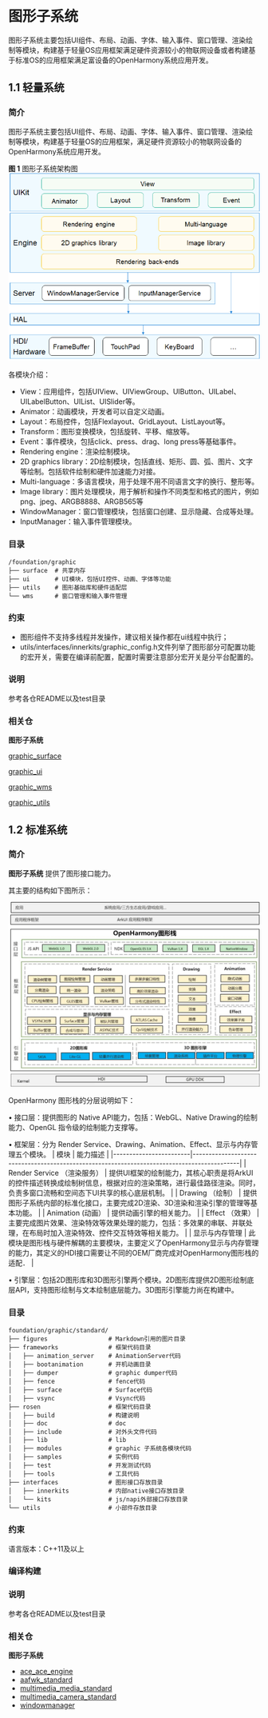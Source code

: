 # 图形子系统<a name="ZH-CN_TOPIC_0000001115588688"></a>

图形子系统主要包括UI组件、布局、动画、字体、输入事件、窗口管理、渲染绘制等模块，构建基于轻量OS应用框架满足硬件资源较小的物联网设备或者构建基于标准OS的应用框架满足富设备的OpenHarmony系统应用开发。

## 1.1 轻量系统<a name="section1346303311377"></a>

### 简介<a name="section1165992615384"></a>

图形子系统主要包括UI组件、布局、动画、字体、输入事件、窗口管理、渲染绘制等模块，构建基于轻量OS的应用框架，满足硬件资源较小的物联网设备的OpenHarmony系统应用开发。

**图 1**  图形子系统架构图<a name="fig16488143010409"></a>  
![](figures/图形子系统架构图.png "图形子系统架构图")

各模块介绍：

-   View：应用组件，包括UIView、UIViewGroup、UIButton、UILabel、UILabelButton、UIList、UISlider等。
-   Animator：动画模块，开发者可以自定义动画。
-   Layout：布局控件，包括Flexlayout、GridLayout、ListLayout等。
-   Transform：图形变换模块，包括旋转、平移、缩放等。
-   Event：事件模块，包括click、press、drag、long press等基础事件。
-   Rendering engine：渲染绘制模块。
-   2D graphics library：2D绘制模块，包括直线、矩形、圆、弧、图片、文字等绘制。包括软件绘制和硬件加速能力对接。
-   Multi-language：多语言模块，用于处理不用不同语言文字的换行、整形等。
-   Image library：图片处理模块，用于解析和操作不同类型和格式的图片，例如png、jpeg、ARGB8888、ARGB565等
-   WindowManager：窗口管理模块，包括窗口创建、显示隐藏、合成等处理。
-   InputManager：输入事件管理模块。

### 目录<a name="section141331948134020"></a>

```
/foundation/graphic
├── surface  # 共享内存
├── ui       # UI模块，包括UI控件、动画、字体等功能
├── utils    # 图形基础库和硬件适配层
└── wms      # 窗口管理和输入事件管理
```

### 约束<a name="section15729113104112"></a>

-   图形组件不支持多线程并发操作，建议相关操作都在ui线程中执行；
-   utils/interfaces/innerkits/graphic\_config.h文件列举了图形部分可配置功能的宏开关，需要在编译前配置，配置时需要注意部分宏开关是分平台配置的。

### 说明<a name="section812962919413"></a>

参考各仓README以及test目录

### 相关仓<a name="section12651205434115"></a>

**图形子系统**

[graphic\_surface](https://gitee.com/openharmony/graphic_surface)

[graphic\_ui](https://gitee.com/openharmony/graphic_ui)

[graphic\_wms](https://gitee.com/openharmony/graphic_wms)

[graphic\_utils](https://gitee.com/openharmony/graphic_utils)

## 1.2 标准系统<a name="section1249610812538"></a>

### 简介<a name="section1374615251510"></a>

**图形子系统**  提供了图形接口能力。

其主要的结构如下图所示：

![图形子系统架构图](figures/graphic_rosen_architecture.jpg)

OpenHarmony 图形栈的分层说明如下：

• 接口层：提供图形的 Native API能力，包括：WebGL、Native Drawing的绘制能力、OpenGL 指令级的绘制能力支撑等。

• 框架层：分为 Render Service、Drawing、Animation、Effect、显示与内存管理五个模块。
| 模块                     | 能力描述                                                                                       |
|------------------------|--------------------------------------------------------------------------------------------|
| Render Service （渲染服务） | 提供UI框架的绘制能力，其核心职责是将ArkUI的控件描述转换成绘制树信息，根据对应的渲染策略，进行最佳路径渲染。同时，负责多窗口流畅和空间态下UI共享的核心底层机制。       |
| Drawing （绘制）           | 提供图形子系统内部的标准化接口，主要完成2D渲染、3D渲染和渲染引擎的管理等基本功能。                                                |
| Animation (动画）         | 提供动画引擎的相关能力。                                                                               |
| Effect （效果）            | 主要完成图片效果、渲染特效等效果处理的能力，包括：多效果的串联、并联处理，在布局时加入渲染特效、控件交互特效等相关能力。                               |
| 显示与内存管理                | 此模块是图形栈与硬件解耦的主要模块，主要定义了OpenHarmony显示与内存管理的能力，其定义的HDI接口需要让不同的OEM厂商完成对OpenHarmony图形栈的适配． |

• 引擎层：包括2D图形库和3D图形引擎两个模块。2D图形库提供2D图形绘制底层API，支持图形绘制与文本绘制底层能力。3D图形引擎能力尚在构建中。


### 目录<a name="section16751364713"></a>

```
foundation/graphic/standard/
├── figures                 # Markdown引用的图片目录
├── frameworks              # 框架代码目录
│   ├── animation_server    # AnimationServer代码
│   ├── bootanimation       # 开机动画目录
│   ├── dumper              # graphic dumper代码
│   ├── fence               # fence代码
│   ├── surface             # Surface代码
│   ├── vsync               # Vsync代码
├── rosen                   # 框架代码目录
│   ├── build               # 构建说明
│   ├── doc                 # doc
│   ├── include             # 对外头文件代码
│   ├── lib                 # lib
│   ├── modules             # graphic 子系统各模块代码
│   ├── samples             # 实例代码
│   ├── test                # 开发测试代码
│   ├── tools               # 工具代码
├── interfaces              # 图形接口存放目录
│   ├── innerkits           # 内部native接口存放目录
│   └── kits                # js/napi外部接口存放目录
└── utils                   # 小部件存放目录
```

### 约束<a name="section126494189715"></a>

语言版本：C++11及以上

### 编译构建<a name="section883114292070"></a>

### 说明<a name="section1351214227564"></a>

参考各仓README以及test目录

### 相关仓<a name="section11578621131119"></a>

**图形子系统**

- [ace_ace_engine](https://gitee.com/openharmony/ace_ace_engine)
- [aafwk_standard](https://gitee.com/openharmony/aafwk_standard)
- [multimedia_media_standard](https://gitee.com/openharmony/multimedia_media_standard)
- [multimedia_camera_standard](https://gitee.com/openharmony/multimedia_camera_standard)
- [windowmanager](https://gitee.com/openharmony/windowmanager)

